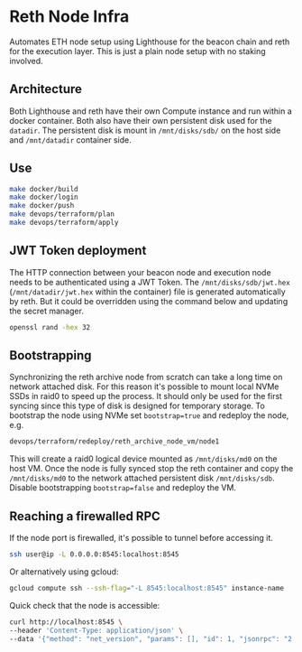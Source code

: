 # Reth Node Infra

Automates ETH node setup using Lighthouse for the beacon chain and reth for the execution layer.
This is just a plain node setup with no staking involved.

## Architecture

Both Lighthouse and reth have their own Compute instance and run within a docker container.
Both also have their own persistent disk used for the `datadir`.
The persistent disk is mount in `/mnt/disks/sdb/` on the host side and `/mnt/datadir` container side.

## Use

```sh
make docker/build
make docker/login
make docker/push
make devops/terraform/plan
make devops/terraform/apply
```

## JWT Token deployment

The HTTP connection between your beacon node and execution node needs to be authenticated using a JWT Token.
The `/mnt/disks/sdb/jwt.hex` (`/mnt/datadir/jwt.hex` within the container) file is generated automatically by reth.
But it could be overridden using the command below and updating the secret manager.

```sh
openssl rand -hex 32
```

## Bootstrapping

Synchronizing the reth archive node from scratch can take a long time on network attached disk.
For this reason it's possible to mount local NVMe SSDs in raid0 to speed up the process.
It should only be used for the first syncing since this type of disk is designed for temporary storage.
To bootstrap the node using NVMe set `bootstrap=true` and redeploy the node, e.g.

```sh
devops/terraform/redeploy/reth_archive_node_vm/node1
```

This will create a raid0 logical device mounted as `/mnt/disks/md0` on the host VM.
Once the node is fully synced stop the reth container and copy the `/mnt/disks/md0` to the network attached persistent disk `/mnt/disks/sdb`.
Disable bootstrapping `bootstrap=false` and redeploy the VM.

## Reaching a firewalled RPC

If the node port is firewalled, it's possible to tunnel before accessing it.

```sh
ssh user@ip -L 0.0.0.0:8545:localhost:8545
```

Or alternatively using gcloud:

```sh
gcloud compute ssh --ssh-flag="-L 8545:localhost:8545" instance-name
```

Quick check that the node is accessible:

```sh
curl http://localhost:8545 \
--header 'Content-Type: application/json' \
--data '{"method": "net_version", "params": [], "id": 1, "jsonrpc": "2.0"}'
```

